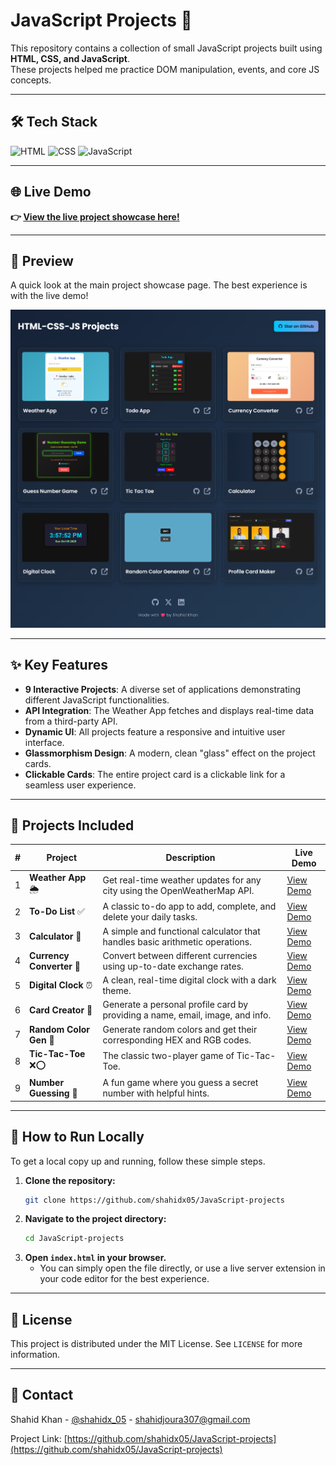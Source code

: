 # JavaScript Projects 🚀

This repository contains a collection of small JavaScript projects built using **HTML, CSS, and JavaScript**.  
These projects helped me practice DOM manipulation, events, and core JS concepts.

---

## 🛠️ Tech Stack
![HTML](https://img.shields.io/badge/HTML-E34F26?style=for-the-badge&logo=html5&logoColor=white)
![CSS](https://img.shields.io/badge/CSS-1572B6?style=for-the-badge&logo=css3&logoColor=white)
![JavaScript](https://img.shields.io/badge/JavaScript-F7DF1E?style=for-the-badge&logo=javascript&logoColor=black)


---

## 🌐 Live Demo

**👉 [View the live project showcase here!](https://java-script-projects-x05.vercel.app/)**

---

## 📸 Preview

A quick look at the main project showcase page. The best experience is with the live demo!

[![All projects preview Screenshot](/images/demo.png)](https://java-script-projects-x05.vercel.app/)

---

## ✨ Key Features

- **9 Interactive Projects**: A diverse set of applications demonstrating different JavaScript functionalities.
- **API Integration**: The Weather App fetches and displays real-time data from a third-party API.
- **Dynamic UI**: All projects feature a responsive and intuitive user interface.
- **Glassmorphism Design**: A modern, clean "glass" effect on the project cards.
- **Clickable Cards**: The entire project card is a clickable link for a seamless user experience.

---

## 📂 Projects Included

| # | Project | Description | Live Demo |
|---|---|---|---|
| 1 | **Weather App** 🌦️ | Get real-time weather updates for any city using the OpenWeatherMap API. | [View Demo](https://java-script-projects-x05.vercel.app/Weather%20App/) |
| 2 | **To-Do List** ✅ | A classic to-do app to add, complete, and delete your daily tasks. | [View Demo](https://java-script-projects-x05.vercel.app/To%20Do%20APP/) |
| 3 | **Calculator** 🧮 | A simple and functional calculator that handles basic arithmetic operations. | [View Demo](https://java-script-projects-x05.vercel.app/Calculator/) |
| 4 | **Currency Converter** 💱 | Convert between different currencies using up-to-date exchange rates. | [View Demo](https://java-script-projects-x05.vercel.app/Currency%20Converter/) |
| 5 | **Digital Clock** ⏰ | A clean, real-time digital clock with a dark theme. | [View Demo](https://java-script-projects-x05.vercel.app/Digital%20Clock/) |
| 6 | **Card Creator** 📇 | Generate a personal profile card by providing a name, email, image, and info. | [View Demo](https://java-script-projects-x05.vercel.app/Card%20Creator/) |
| 7 | **Random Color Gen** 🎨 | Generate random colors and get their corresponding HEX and RGB codes. | [View Demo](https://java-script-projects-x05.vercel.app/Random%20color/) |
| 8 | **Tic-Tac-Toe** ❌⭕ | The classic two-player game of Tic-Tac-Toe. | [View Demo](https://java-script-projects-x05.vercel.app/Tic%20Tac%20Toe/) |
| 9 | **Number Guessing** 🔢 | A fun game where you guess a secret number with helpful hints. | [View Demo](https://java-script-projects-x05.vercel.app/Guess%20the%20number/) |

---

## 🚀 How to Run Locally

To get a local copy up and running, follow these simple steps.

1.  **Clone the repository:**
    ```sh
    git clone https://github.com/shahidx05/JavaScript-projects
    ```
2.  **Navigate to the project directory:**
    ```sh
    cd JavaScript-projects
    ```
3.  **Open `index.html` in your browser.**
    -   You can simply open the file directly, or use a live server extension in your code editor for the best experience.

---

## 📄 License

This project is distributed under the MIT License. See `LICENSE` for more information.

---

## 📧 Contact

Shahid Khan - [@shahidx_05](https://x.com/shahidx_05) - shahidjoura307@gmail.com

Project Link: [https://github.com/shahidx05/JavaScript-projects](https://github.com/shahidx05/JavaScript-projects)